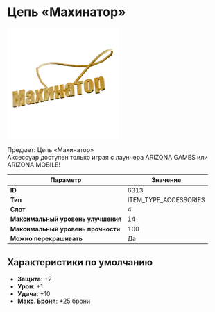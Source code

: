 # Цепь «Махинатор»

![Item Image](../img/6313.webp?raw=true)

Предмет: Цепь «Махинатор»<br>Аксессуар доступен только играя с лаунчера ARIZONA GAMES или ARIZONA MOBILE!


| Параметр | Значение |
|----------|----------|
| **ID** | 6313 |
| **Тип** | ITEM_TYPE_ACCESSORIES |
| **Слот** | 4 |
| **Максимальный уровень улучшения** | 14 |
| **Максимальный уровень прочности** | 100 |
| **Можно перекрашивать** | Да |

## Характеристики по умолчанию

- **Защита**: +2
- **Урон**: +1
- **Удача**: +10
- **Макс. Броня**: +25 брони

